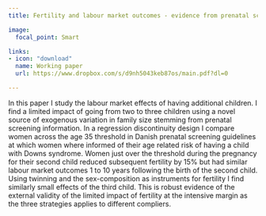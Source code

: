 ```yaml
---
title: Fertility and labour market outcomes - evidence from prenatal screening information

image:
  focal_point: Smart

links:
- icon: "download" 
  name: Working paper
  url: https://www.dropbox.com/s/d9nh5043keb87os/main.pdf?dl=0

---
```

In this paper I study the labour market effects of having additional children. I find
a limited impact of going from two to three children using a novel source of exogenous
variation in family size stemming from prenatal screening information. In a regression
discontinuity design I compare women across the age 35 threshold in Danish prenatal
screening guidelines at which women where informed of their age related risk of having
a child with Downs syndrome. Women just over the threshold during the pregnancy
for their second child reduced subsequent fertility by 15% but had similar labour market
outcomes 1 to 10 years following the birth of the second child. Using twinning and the
sex-composition as instruments for fertility I find similarly small effects of the third
child. This is robust evidence of the external validity of the limited impact of fertility
at the intensive margin as the three strategies applies to different compliers.
